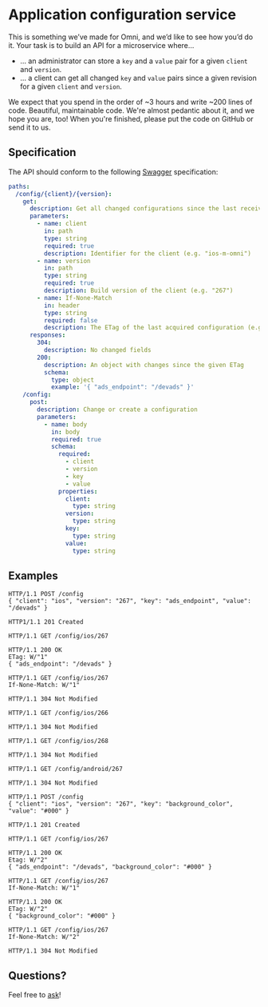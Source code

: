 # Application configuration service

This is something we’ve made for Omni, and we’d like to see how you’d do it. Your task is to build an API for a microservice where…

* … an administrator can store a `key` and a `value` pair for a given `client` and `version`.
* … a client can get all changed `key` and `value` pairs since a given revision for a given `client` and `version`.

We expect that you spend in the order of ~3 hours and write ~200 lines of code. Beautiful, maintainable code. We're almost pedantic about it, and we hope you are, too! When you're finished, please put the code on GitHub or send it to us.

## Specification

The API should conform to the following [Swagger](http://swagger.io/) specification:

```yml
paths:
  /config/{client}/{version}:
    get:
      description: Get all changed configurations since the last received change for a given client and version
      parameters:
        - name: client
          in: path
          type: string
          required: true
          description: Identifier for the client (e.g. "ios-m-omni")
        - name: version
          in: path
          type: string
          required: true
          description: Build version of the client (e.g. "267")
        - name: If-None-Match
          in: header
          type: string
          required: false
          description: The ETag of the last acquired configuration (e.g. W/"1")
      responses:
        304:
          description: No changed fields
        200:
          description: An object with changes since the given ETag
          schema:
            type: object
            example: '{ "ads_endpoint": "/devads" }'
    /config:
      post:
        description: Change or create a configuration
        parameters:
          - name: body
            in: body
            required: true
            schema:
              required:
                - client
                - version
                - key
                - value
              properties:
                client:
                  type: string
                version:
                  type: string
                key:
                  type: string
                value:
                  type: string
```

## Examples

```http
HTTP/1.1 POST /config
{ "client": "ios", "version": "267", "key": "ads_endpoint", "value": "/devads" }

HTTP1/1.1 201 Created
```

```http
HTTP/1.1 GET /config/ios/267

HTTP/1.1 200 OK
ETag: W/"1"
{ "ads_endpoint": "/devads" }
```

```http
HTTP/1.1 GET /config/ios/267
If-None-Match: W/"1"

HTTP/1.1 304 Not Modified
```

```http
HTTP/1.1 GET /config/ios/266

HTTP/1.1 304 Not Modified
```

```http
HTTP/1.1 GET /config/ios/268

HTTP/1.1 304 Not Modified
```

```http
HTTP/1.1 GET /config/android/267

HTTP/1.1 304 Not Modified
```

```http
HTTP/1.1 POST /config
{ "client": "ios", "version": "267", "key": "background_color", "value": "#000" }

HTTP/1.1 201 Created
```

```http
HTTP/1.1 GET /config/ios/267

HTTP/1.1 200 OK
Etag: W/"2"
{ "ads_endpoint": "/devads", "background_color": "#000" }
```

```http
HTTP/1.1 GET /config/ios/267
If-None-Match: W/"1"

HTTP/1.1 200 OK
ETag: W/"2"
{ "background_color": "#000" }
```

```http
HTTP/1.1 GET /config/ios/267
If-None-Match: W/"2"

HTTP/1.1 304 Not Modified
```

## Questions?

Feel free to [ask](mailto:johannes.gorset@schibsted.com,andreas.hultgren@schibsted.se)!
